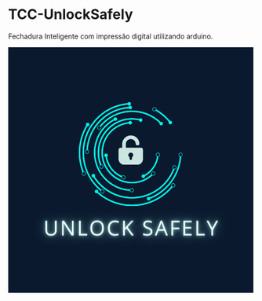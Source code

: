 # TCC-UnlockSafely
Fechadura Inteligente com impressão digital utilizando arduino.

<img src="LogoProjetoTCC.png">
